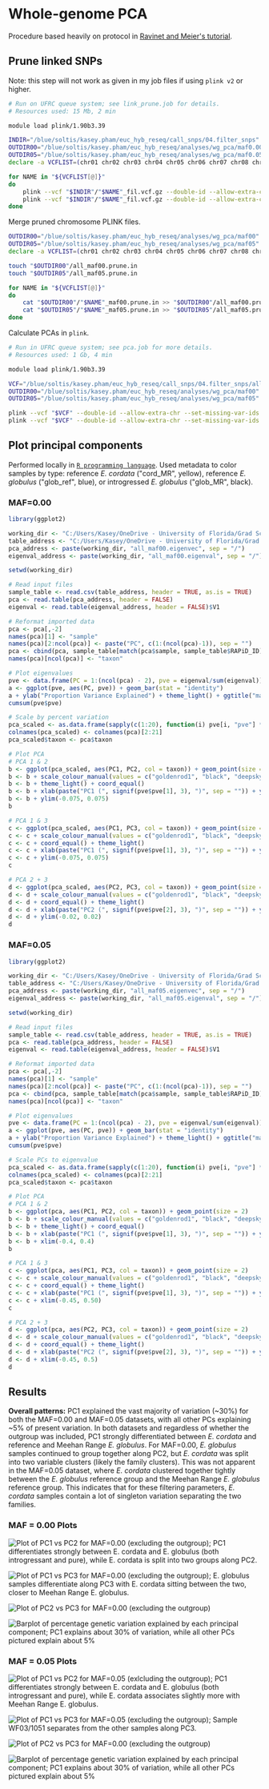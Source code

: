 # Whole-genome PCA
Procedure based heavily on protocol in [Ravinet and Meier's tutorial](https://speciationgenomics.github.io/pca/).

## Prune linked SNPs
Note: this step will not work as given in my job files if using `plink v2` or higher.

```bash
# Run on UFRC queue system; see link_prune.job for details.
# Resources used: 15 Mb, 2 min

module load plink/1.90b3.39 

INDIR="/blue/soltis/kasey.pham/euc_hyb_reseq/call_snps/04.filter_snps"
OUTDIR00="/blue/soltis/kasey.pham/euc_hyb_reseq/analyses/wg_pca/maf0.00"
OUTDIR05="/blue/soltis/kasey.pham/euc_hyb_reseq/analyses/wg_pca/maf0.05"
declare -a VCFLIST=(chr01 chr02 chr03 chr04 chr05 chr06 chr07 chr08 chr09 chr10 chr11 chrUn)

for NAME in "${VCFLIST[@]}"
do
    plink --vcf "$INDIR"/"$NAME"_fil.vcf.gz --double-id --allow-extra-chr --set-missing-var-ids @:# --indep-pairwise 50 10 0.2 --vcf-half-call m --out "$OUTDIR00"/"$NAME"_maf00
    plink --vcf "$INDIR"/"$NAME"_fil.vcf.gz --double-id --allow-extra-chr --set-missing-var-ids @:# --indep-pairwise 50 10 0.2 --vcf-half-call m --maf 0.05 --out "$OUTDIR05"/"$NAME"_maf05
done
```

Merge pruned chromosome PLINK files.

```bash
OUTDIR00="/blue/soltis/kasey.pham/euc_hyb_reseq/analyses/wg_pca/maf00"
OUTDIR05="/blue/soltis/kasey.pham/euc_hyb_reseq/analyses/wg_pca/maf05"
declare -a VCFLIST=(chr01 chr02 chr03 chr04 chr05 chr06 chr07 chr08 chr09 chr10 chr11 chrUn)

touch "$OUTDIR00"/all_maf00.prune.in
touch "$OUTDIR05"/all_maf05.prune.in

for NAME in "${VCFLIST[@]}"
do
    cat "$OUTDIR00"/"$NAME"_maf00.prune.in >> "$OUTDIR00"/all_maf00.prune.in
    cat "$OUTDIR05"/"$NAME"_maf05.prune.in >> "$OUTDIR05"/all_maf05.prune.in
done
```

Calculate PCAs in `plink`.

```bash
# Run in UFRC queue system; see pca.job for more details.
# Resources used: 1 Gb, 4 min

module load plink/1.90b3.39 

VCF="/blue/soltis/kasey.pham/euc_hyb_reseq/call_snps/04.filter_snps/all_fil.vcf.gz"
OUTDIR00="/blue/soltis/kasey.pham/euc_hyb_reseq/analyses/wg_pca/maf00"
OUTDIR05="/blue/soltis/kasey.pham/euc_hyb_reseq/analyses/wg_pca/maf05"

plink --vcf "$VCF" --double-id --allow-extra-chr --set-missing-var-ids @:# --extract "$OUTDIR00"/all_maf00.prune.in --vcf-half-call m --make-bed --pca --out "$OUTDIR00"/all_maf00
plink --vcf "$VCF" --double-id --allow-extra-chr --set-missing-var-ids @:# --extract "$OUTDIR05"/all_maf05.prune.in --vcf-half-call m --maf 0.05 --make-bed --pca --out "$OUTDIR05"/all_maf05
```

## Plot principal components
Performed locally in [`R programming language`](https://www.r-project.org/). Used metadata to color samples by type: reference _E. cordata_ ("cord_MR", yellow), reference _E. globulus_ ("glob_ref", blue), or introgressed _E. globulus_ ("glob_MR", black).

### MAF=0.00

```R
library(ggplot2)

working_dir <- "C:/Users/Kasey/OneDrive - University of Florida/Grad School Documents/Projects/eucalyptus-hybrid-resequencing/05.analyses/wg_pca/maf0.00"
table_address <- "C:/Users/Kasey/OneDrive - University of Florida/Grad School Documents/Projects/eucalyptus-hybrid-resequencing/00.metadata/03.seq_analysis/sample_spp_table.csv"
pca_address <- paste(working_dir, "all_maf00.eigenvec", sep = "/")
eigenval_address <- paste(working_dir, "all_maf00.eigenval", sep = "/")

setwd(working_dir)

# Read input files
sample_table <- read.csv(table_address, header = TRUE, as.is = TRUE)
pca <- read.table(pca_address, header = FALSE)
eigenval <- read.table(eigenval_address, header = FALSE)$V1

# Reformat imported data
pca <- pca[,-2]
names(pca)[1] <- "sample"
names(pca)[2:ncol(pca)] <- paste("PC", c(1:(ncol(pca)-1)), sep = "")
pca <- cbind(pca, sample_table[match(pca$sample, sample_table$RAPiD_ID), "Taxon"])
names(pca)[ncol(pca)] <- "taxon"

# Plot eigenvalues
pve <- data.frame(PC = 1:(ncol(pca) - 2), pve = eigenval/sum(eigenval))
a <- ggplot(pve, aes(PC, pve)) + geom_bar(stat = "identity")
a + ylab("Proportion Variance Explained") + theme_light() + ggtitle("maf=0.00, ingroup only")
cumsum(pve$pve)

# Scale by percent variation
pca_scaled <- as.data.frame(sapply(c(1:20), function(i) pve[i, "pve"] * pca[, paste("PC", i, sep = "")]))
colnames(pca_scaled) <- colnames(pca)[2:21]
pca_scaled$taxon <- pca$taxon

# Plot PCA
# PCA 1 & 2
b <- ggplot(pca_scaled, aes(PC1, PC2, col = taxon)) + geom_point(size = 2)
b <- b + scale_colour_manual(values = c("goldenrod1", "black", "deepskyblue4"))
b <- b + theme_light() + coord_equal()
b <- b + xlab(paste("PC1 (", signif(pve$pve[1], 3), ")", sep = "")) + ylab(paste("PC2 (", signif(pve$pve[2], 3), ")", sep = "")) + ggtitle("maf=0.00, PC1 vs. PC2")
b <- b + ylim(-0.075, 0.075)
b

# PCA 1 & 3
c <- ggplot(pca_scaled, aes(PC1, PC3, col = taxon)) + geom_point(size = 2)
c <- c + scale_colour_manual(values = c("goldenrod1", "black", "deepskyblue4"))
c <- c + coord_equal() + theme_light()
c <- c + xlab(paste("PC1 (", signif(pve$pve[1], 3), ")", sep = "")) + ylab(paste("PC3 (", signif(pve$pve[3], 3), ")", sep = "")) + ggtitle("maf=0.00, PC1 vs. PC3")
c <- c + ylim(-0.075, 0.075) 
c

# PCA 2 + 3
d <- ggplot(pca_scaled, aes(PC2, PC3, col = taxon)) + geom_point(size = 2)
d <- d + scale_colour_manual(values = c("goldenrod1", "black", "deepskyblue4"))
d <- d + coord_equal() + theme_light()
d <- d + xlab(paste("PC2 (", signif(pve$pve[2], 3), ")", sep = "")) + ylab(paste("PC3 (", signif(pve$pve[3], 3), ")", sep = "")) + ggtitle("maf=0.00, PC2 vs. PC3")
d <- d + ylim(-0.02, 0.02)
d
```

### MAF=0.05

```R
library(ggplot2)

working_dir <- "C:/Users/Kasey/OneDrive - University of Florida/Grad School Documents/Projects/eucalyptus-hybrid-resequencing/05.analyses/wg_pca/maf0.05"
table_address <- "C:/Users/Kasey/OneDrive - University of Florida/Grad School Documents/Projects/eucalyptus-hybrid-resequencing/00.metadata/03.seq_analysis/sample_spp_table.csv"
pca_address <- paste(working_dir, "all_maf05.eigenvec", sep = "/")
eigenval_address <- paste(working_dir, "all_maf05.eigenval", sep = "/")

setwd(working_dir)

# Read input files
sample_table <- read.csv(table_address, header = TRUE, as.is = TRUE)
pca <- read.table(pca_address, header = FALSE)
eigenval <- read.table(eigenval_address, header = FALSE)$V1

# Reformat imported data
pca <- pca[,-2]
names(pca)[1] <- "sample"
names(pca)[2:ncol(pca)] <- paste("PC", c(1:(ncol(pca)-1)), sep = "")
pca <- cbind(pca, sample_table[match(pca$sample, sample_table$RAPiD_ID), "Taxon"])
names(pca)[ncol(pca)] <- "taxon"

# Plot eigenvalues
pve <- data.frame(PC = 1:(ncol(pca) - 2), pve = eigenval/sum(eigenval))
a <- ggplot(pve, aes(PC, pve)) + geom_bar(stat = "identity")
a + ylab("Proportion Variance Explained") + theme_light() + ggtitle("maf=0.05 Eigenvalues")
cumsum(pve$pve)

# Scale PCs to eigenvalue
pca_scaled <- as.data.frame(sapply(c(1:20), function(i) pve[i, "pve"] * pca[, paste("PC", i, sep = "")]))
colnames(pca_scaled) <- colnames(pca)[2:21]
pca_scaled$taxon <- pca$taxon

# Plot PCA
# PCA 1 & 2
b <- ggplot(pca, aes(PC1, PC2, col = taxon)) + geom_point(size = 2)
b <- b + scale_colour_manual(values = c("goldenrod1", "black", "deepskyblue4"))
b <- b + theme_light() + coord_equal()
b <- b + xlab(paste("PC1 (", signif(pve$pve[1], 3), ")", sep = "")) + ylab(paste("PC2 (", signif(pve$pve[2], 3), ")", sep = "")) + ggtitle("maf=0.05, PC1 vs. PC2")
b <- b + xlim(-0.4, 0.4)
b

# PCA 1 & 3
c <- ggplot(pca, aes(PC1, PC3, col = taxon)) + geom_point(size = 2)
c <- c + scale_colour_manual(values = c("goldenrod1", "black", "deepskyblue4"))
c <- c + coord_equal() + theme_light()
c <- c + xlab(paste("PC1 (", signif(pve$pve[1], 3), ")", sep = "")) + ylab(paste("PC3 (", signif(pve$pve[3], 3), ")", sep = "")) + ggtitle("maf=0.05, PC1 vs. PC3")
c <- c + xlim(-0.45, 0.50)
c

# PCA 2 + 3
d <- ggplot(pca, aes(PC2, PC3, col = taxon)) + geom_point(size = 2)
d <- d + scale_colour_manual(values = c("goldenrod1", "black", "deepskyblue4"))
d <- d + coord_equal() + theme_light()
d <- d + xlab(paste("PC2 (", signif(pve$pve[2], 3), ")", sep = "")) + ylab(paste("PC3 (", signif(pve$pve[3], 3), ")", sep = "")) + ggtitle("maf=0.05, PC2 vs. PC3")
d <- d + xlim(-0.45, 0.5)
d
```

## Results


**Overall patterns:** PC1 explained the vast majority of variation (~30%) for both the MAF=0.00 and MAF=0.05 datasets, with all other PCs explaining ~5% of present variation. In both datasets and regardless of whether the outgroup was included, PC1 strongly differentiated between _E. cordata_ and reference and Meehan Range _E. globulus_. For MAF=0.00, _E. globulus_ samples continued to group together along PC2, but _E. cordata_ was split into two variable clusters (likely the family clusters). This was not apparent in the MAF=0.05 dataset, where _E. cordata_ clustered together tightly between the _E. globulus_ reference group and the Meehan Range _E. globulus_ reference group. This indicates that for these filtering parameters, _E. cordata_ samples contain a lot of singleton variation separating the two families.

### MAF = 0.00 Plots

![Plot of PC1 vs PC2 for MAF=0.00 (excluding the outgroup); PC1 differentiates strongly between _E. cordata_ and _E. globulus_ (both introgressant and pure), while _E. cordata_ is split into two groups along PC2.](https://github.com/kaseykhanhpham/eucalyptus-hybrid-resequencing/blob/main/05.analyses/wg_pca/maf0.00/maf00_pc12.png "MAF=0.00 PC1 vs. PC2")

![Plot of PC1 vs PC3 for MAF=0.00 (excluding the outgroup); _E. globulus_ samples differentiate along PC3 with _E. cordata_ sitting between the two, closer to Meehan Range _E. globulus_.](https://github.com/kaseykhanhpham/eucalyptus-hybrid-resequencing/blob/main/05.analyses/wg_pca/maf0.00/maf00_pc13.png "MAF=0.00 PC1 vs. PC3")

![Plot of PC2 vs PC3 for MAF=0.00 (excluding the outgroup)](https://github.com/kaseykhanhpham/eucalyptus-hybrid-resequencing/blob/main/05.analyses/wg_pca/maf0.00/maf00_pc23.png "MAF=0.00 PC2 vs. PC3")

![Barplot of percentage genetic variation explained by each principal component; PC1 explains about 30% of variation, while all other PCs pictured explain about 5%](https://github.com/kaseykhanhpham/eucalyptus-hybrid-resequencing/blob/main/05.analyses/wg_pca/maf0.00/maf00_var_expl.png "MAF=0.00 Percent Variance Explained by each PC")

### MAF = 0.05 Plots

![Plot of PC1 vs PC2 for MAF=0.05 (exlcluding the outgroup); PC1 differentiates strongly between _E. cordata_ and _E. globulus_ (both introgressant and pure), while _E. cordata_ associates slightly more with Meehan Range _E. globulus_.](https://github.com/kaseykhanhpham/eucalyptus-hybrid-resequencing/blob/main/05.analyses/wg_pca/maf0.05/maf05_pc12.png "MAF=0.05 PC1 vs. PC2")

![Plot of PC1 vs PC3 for MAF=0.05 (excluding the outgroup); Sample WF03/1051 separates from the other samples along PC3.](https://github.com/kaseykhanhpham/eucalyptus-hybrid-resequencing/blob/main/05.analyses/wg_pca/maf0.05/maf05_pc13.png "MAF=0.05 PC1 vs. PC3")

![Plot of PC2 vs PC3 for MAF=0.00 (excluding the outgroup)](https://github.com/kaseykhanhpham/eucalyptus-hybrid-resequencing/blob/main/05.analyses/wg_pca/maf0.05/maf05_pc23.png "MAF=0.05 PC2 vs. PC3")

![Barplot of percentage genetic variation explained by each principal component; PC1 explains about 30% of variation, while all other PCs pictured explain about 5%](https://github.com/kaseykhanhpham/eucalyptus-hybrid-resequencing/blob/main/05.analyses/wg_pca/maf0.05/maf05_var_expl.png "MAF=0.05 Percent Variance Explained by each PC")
